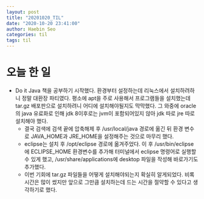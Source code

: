 ```yaml
---
layout: post
title: "20201020_TIL"
date: "2020-10-20 23:41:00"
author: Haebin Seo
categories: til
tags: til 
---
```

# 오늘 한 일
- Do it Java 책을 공부하기 시작했다. 환경부터 설정하는데 리눅스에서 설치하려하니 정말 대환장 파티였다. 평소에 apt을 주로 사용해서 프로그램들을 설치했는데 tar.gz 배포판으로 설치하려니 어디에 설치해야될지도 막막했다. 그 와중에 oracle의 java 유료화로 인해 jdk 8이후로는 jvm이 포함되어있지 않아 jdk 따로 jre 따로 설치해야 했다. 
  - 결국 검색에 검색 끝에 압축해제 후 /usr/local/java 경로에 옮긴 뒤 환경 변수로 JAVA_HOME과 JRE_HOME을 설정해주는 것으로 마무리 했다.
  - eclipse는 설치 후 /opt/eclipse 경로에 옮겨주었다. 이 후 /usr/bin/eclipse에 ECLIPSE_HOME 환경변수를 추가해 터미널에서 eclipse 명령어로 실행할 수 있게 했고, /usr/share/applications에 desktop 파일을 작성해 바로가기도 추가했다.
  - 이번 기회에 tar.gz 파일들을 어떻게 설치해야되는지 확실히 알게되었다. 비록 시간은 많이 썼지만 앞으로 그만큼 설치하는데 드는 시간을 절약할 수 있다고 생각하기로 했다.